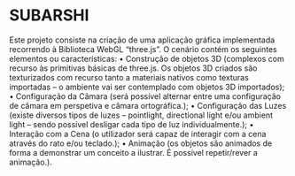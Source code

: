 # SUBARSHI
Este projeto consiste na criação de uma aplicação gráfica implementada recorrendo à Biblioteca WebGL “three.js”. O cenário contém os seguintes elementos ou características: 
  • Construção de objetos 3D (complexos com recurso às primitivas básicas de three.js. Os objetos 3D criados são texturizados com recurso tanto a 
    materiais nativos como texturas importadas – o ambiente vai ser contemplado com objetos 3D importados); 
  • Configuração da Câmara (será possível alternar entre uma configuração de câmara em perspetiva e câmara ortográfica.); 
  • Configuração das Luzes (existe diversos tipos de luzes – pointlight, directional light e/ou ambient light – sendo possível desligar cada tipo de luz individualmente.); 
  • Interação com a Cena (o utilizador será capaz de interagir com a cena através do rato e/ou teclado.); 
  • Animação (os objetos são animados de forma a demonstrar um conceito a ilustrar. É possível repetir/rever a animação.). 
